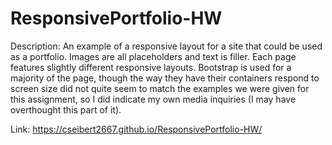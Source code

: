 # ResponsivePortfolio-HW
Description: 
An example of a responsive layout for a site that could be used as a portfolio. Images are all placeholders and text is filler. Each page features slightly different responsive layouts. 
Bootstrap is used for a majority of the page, though the way they have their containers respond to screen size did not quite seem to match the examples we were given for this assignment, so I did indicate my own media inquiries (I may have overthought this part of it). 

Link: https://cseibert2667.github.io/ResponsivePortfolio-HW/